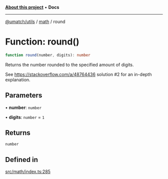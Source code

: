 [**About this project**](../../README.md) • **Docs**

***

[@umatch/utils](../../api.md) / [math](../README.md) / round

# Function: round()

```ts
function round(number, digits): number
```

Returns the number rounded to the specified amount of digits.

See https://stackoverflow.com/a/48764436 solution #2 for an
in-depth explanation.

## Parameters

• **number**: `number`

• **digits**: `number` = `1`

## Returns

`number`

## Defined in

[src/math/index.ts:285](https://github.com/umatch-oficial/utils/blob/main/src/math/index.ts#L285)
